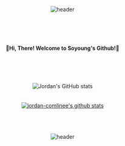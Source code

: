 <div align="center">

  ![header](https://capsule-render.vercel.app/api?type=waving&color=timeGradient&height=300&section=header&text=Welcome!&desc=Soyoung's%20Github&descAlign=35&fontSize=60&fontColor=FFFFFF&animation=fadeIn&fontAlign=30)

  <!--color=timeGradient-->
  <!--color=0:000000,20:000000,100:002957-->
  <br><br><br>
  <h4>🍊Hi, There! Welcome to Soyoung's Github!🍊</h4>
  <br><br><br>
  
  
  
  ![Jordan's GitHub stats](https://github-readme-stats.vercel.app/api?username=Jordan-comlinee&show_icons=true&theme=swift&icon_color=000000) 
  <br><br><br>
  [![jordan-comlinee's github stats](https://github-readme-stats.vercel.app/api/top-langs/?username=jordan-comlinee&show_icons=true&hide_border=true&title_color=004386&icon_color=004386&layout=compact)](https://github.com/jordan-comlinee/github-readme-stats)

   <br><br><br>
  ![header](https://capsule-render.vercel.app/api?type=waving&color=timeGradient&height=100&section=footer&fontSize=70&fontColor=FFFFFF&animation=fadeIn)
</div>
